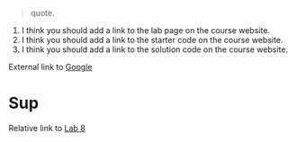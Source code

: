 > quote. 

1. I think you should add a link to the lab page on the course website.
2. I think you should add a link to the starter code on the course website.
3. I think you should add a link to the solution code on the course website.

External link to [Google](https://www.google.com)

# Sup 

Relative link to [Lab 8](./index.md)